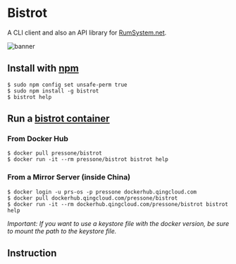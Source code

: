 # Bistrot

A CLI client and also an API library for [RumSystem.net](https://RumSystem.net).

![banner](https://github.com/Press-One/bistrot/blob/master/wiki/banner.jpg?raw=true "banner")

## Install with [npm](https://www.npmjs.com/package/bistrot)

```console
$ sudo npm config set unsafe-perm true
$ sudo npm install -g bistrot
$ bistrot help
```

## Run a [bistrot container](https://hub.docker.com/repository/docker/pressone/bistrot)

### From Docker Hub

```console
$ docker pull pressone/bistrot
$ docker run -it --rm pressone/bistrot bistrot help
```

### From a Mirror Server (inside China)

```console
$ docker login -u prs-os -p pressone dockerhub.qingcloud.com
$ docker pull dockerhub.qingcloud.com/pressone/bistrot
$ docker run -it --rm dockerhub.qingcloud.com/pressone/bistrot bistrot help
```

*Important: If you want to use a keystore file with the docker version, be sure to mount the path to the keystore file.*

## Instruction

```markdown
